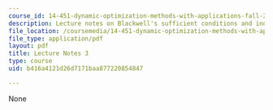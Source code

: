 ```yaml
---
course_id: 14-451-dynamic-optimization-methods-with-applications-fall-2009
description: Lecture notes on Blackwell's sufficient conditions and inductive arguments.
file_location: /coursemedia/14-451-dynamic-optimization-methods-with-applications-fall-2009/b416a4121d26d7171baa877220854847_MIT14_451F09_lec03.pdf
file_type: application/pdf
layout: pdf
title: Lecture Notes 3
type: course
uid: b416a4121d26d7171baa877220854847

---
```

None